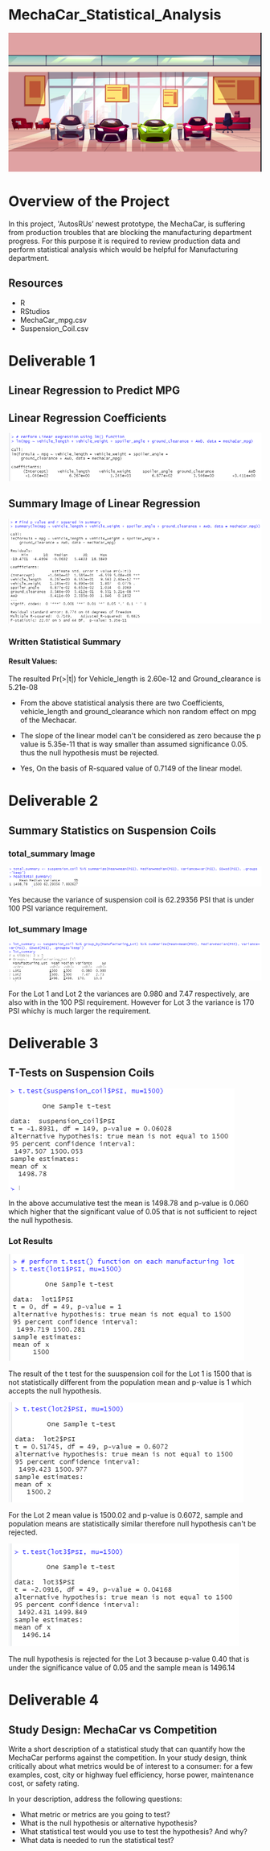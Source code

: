 # MechaCar_Statistical_Analysis

![git-hub](https://github.com/MonaElahi/MechaCar_Statistical_Analysis/blob/780ac1f0230d01698cda7af35aaeb2db2dcdec80/Display.jpg)

# Overview of the Project

In this project, 'AutosRUs’ newest prototype, the MechaCar, is suffering from production troubles that are blocking the manufacturing department progress. 
For this purpose it is required to review production data and perform statistical analysis which would be helpful for Manufacturing department.

## Resources

- R 
- RStudios
- MechaCar_mpg.csv
- Suspension_Coil.csv

# Deliverable 1

## Linear Regression to Predict MPG

## Linear Regression Coefficients
![git-hub](https://github.com/MonaElahi/MechaCar_Statistical_Analysis/blob/72bb5e4280cff830ec5c4cd7952eec00ba666746/Images/LinearReg.PNG)

## Summary Image of Linear Regression
![git-hub](https://github.com/MonaElahi/MechaCar_Statistical_Analysis/blob/72bb5e4280cff830ec5c4cd7952eec00ba666746/Images/Deliverble1_Summary.PNG)

### Written Statistical Summary

#### Result Values:

The resulted Pr(>|t|) for Vehicle_length is 2.60e-12 and Ground_clearance is 5.21e-08

- From the above statistical analysis there are two Coefficients, vehicle_length and ground_clearance which non random effect on mpg of the Mechacar.

- The slope of the linear model can't be considered as zero because the p value is 5.35e-11 that is way smaller than assumed significance 0.05. 
thus the null hypothesis must be rejected. 

- Yes, On the basis of R-squared value of 0.7149 of the linear model.   

# Deliverable 2

## Summary Statistics on Suspension Coils

### total_summary Image

![git-hub](https://github.com/MonaElahi/MechaCar_Statistical_Analysis/blob/72bb5e4280cff830ec5c4cd7952eec00ba666746/Images/Deliverable2_TotalSummary.PNG)

Yes because the variance of suspension coil is 62.29356 PSI that is under 100 PSI variance requirement.

### lot_summary Image
![git-hub](https://github.com/MonaElahi/MechaCar_Statistical_Analysis/blob/72bb5e4280cff830ec5c4cd7952eec00ba666746/Images/Deliverable2_LotSummary.PNG)

For the Lot 1 and Lot 2 the variances are 0.980 and 7.47 respectively, are also with in the 100 PSI requirement.
However for Lot 3 the variance is 170 PSI whichy is much larger the requirement.

# Deliverable 3

## T-Tests on Suspension Coils

![git-hub](https://github.com/MonaElahi/MechaCar_Statistical_Analysis/blob/72bb5e4280cff830ec5c4cd7952eec00ba666746/Images/ttestResults.PNG)

In the above accumulative test the mean is 1498.78 and p-value is 0.060 which higher that the significant value of 0.05
that is not sufficient to reject the null hypothesis. 

### Lot Results 

![git-hub](https://github.com/MonaElahi/MechaCar_Statistical_Analysis/blob/2c3b24f80ad097ef7bada1ba04f1abc32abe4ceb/Images/Images/tTestLot1.PNG)

The result of the t test for the suuspension coil for the Lot 1 is 1500 that is not statistically different from the population mean and p-value 
is 1 which accepts the null hypothesis.

![git-hub](https://github.com/MonaElahi/MechaCar_Statistical_Analysis/blob/2c3b24f80ad097ef7bada1ba04f1abc32abe4ceb/Images/Images/tTestLot2.PNG)

For the Lot 2 mean value is 1500.02 and p-value is 0.6072, sample and population means are statistically similar therefore null hypothesis can't be rejected.   

![git-hub](https://github.com/MonaElahi/MechaCar_Statistical_Analysis/blob/2c3b24f80ad097ef7bada1ba04f1abc32abe4ceb/Images/Images/tTestLot3.PNG)

The null hypothesis is rejected for the Lot 3 because p-value 0.40 that is under the significance value of 0.05 and the sample mean is 1496.14

# Deliverable 4

## Study Design: MechaCar vs Competition

Write a short description of a statistical study that can quantify how the MechaCar performs against the competition. In your study design, think critically about what metrics would be of interest to a consumer: for a few examples, cost, city or highway fuel efficiency, horse power, maintenance cost, or safety rating.

In your description, address the following questions:
* What metric or metrics are you going to test?
* What is the null hypothesis or alternative hypothesis?
* What statistical test would you use to test the hypothesis? And why?
* What data is needed to run the statistical test?

